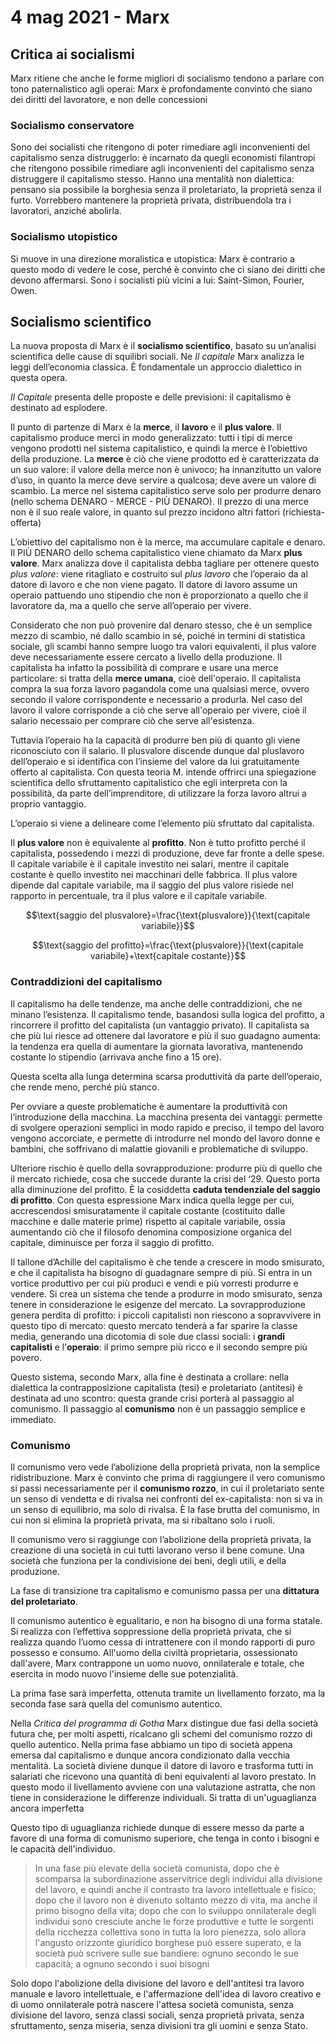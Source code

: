 # 4 mag 2021 - Marx
## Critica ai socialismi
Marx ritiene che anche le forme migliori di socialismo tendono a parlare con tono paternalistico agli operai: Marx è profondamente convinto che siano dei diritti del lavoratore, e non delle concessioni

### Socialismo conservatore
Sono dei socialisti che ritengono di poter rimediare agli inconvenienti del capitalismo senza distruggerlo: è incarnato da quegli economisti filantropi che ritengono possibile  rimediare agli inconvenienti del capitalismo senza distruggere il capitalismo stesso. Hanno una mentalità non dialettica: pensano sia possibile la borghesia senza il proletariato, la proprietà senza il furto. Vorrebbero mantenere la proprietà privata, distribuendola tra i lavoratori, anziché abolirla.

### Socialismo utopistico

Si muove in una direzione moralistica e utopistica: Marx è contrario a questo modo di vedere le cose, perché è convinto che ci siano dei diritti che devono affermarsi.
Sono i socialisti più vicini a lui: Saint-Simon, Fourier, Owen.

## Socialismo scientifico

La nuova proposta di Marx è il **socialismo scientifico**, basato su un’analisi scientifica delle cause di squilibri sociali.
Ne *Il capitale* Marx analizza le leggi dell’economia classica.
È fondamentale un approccio dialettico in questa opera.

*Il Capitale* presenta delle proposte e delle previsioni: il capitalismo è destinato ad esplodere.

Il punto di partenze di Marx è la **merce**, il **lavoro** e il **plus valore**.
Il capitalismo produce merci in modo generalizzato: tutti i tipi di merce vengono prodotti nel sistema capitalistico, e quindi la merce è l’obiettivo della produzione.
La **merce** è ciò che viene prodotto ed è caratterizzata da un suo valore: il valore della merce non è univoco; ha innanzitutto un valore d’uso, in quanto la merce deve servire a qualcosa; deve avere un valore di scambio.
La merce nel sistema capitalistico serve solo per produrre denaro (nello schema DENARO - MERCE - PIÙ DENARO).
Il prezzo di una merce non è il suo reale valore, in quanto sul prezzo incidono altri fattori (richiesta-offerta)

L’obiettivo del capitalismo non è la merce, ma accumulare capitale e denaro. Il PIÙ DENARO dello schema capitalistico viene chiamato da Marx **plus valore**. Marx analizza dove il capitalista debba tagliare per ottenere questo *plus valore*: viene ritagliato e costruito sul *plus lavoro* che l’operaio da al datore di lavoro e che non viene pagato.
Il datore di lavoro assume un operaio pattuendo uno stipendio che non è proporzionato a quello che il lavoratore da, ma a quello che serve all’operaio per vivere.

Considerato che non può provenire dal denaro stesso, che è un semplice mezzo di scambio, né dallo scambio in sé, poiché in termini di statistica sociale, gli scambi hanno sempre luogo tra valori equivalenti, il plus valore deve necessariamente essere cercato a livello della produzione. Il capitalista ha infatto la possibilità di comprare e usare una merce particolare: si tratta della **merce umana**, cioè dell'operaio.
Il capitalista compra la sua forza lavoro pagandola come una qualsiasi merce, ovvero secondo il valore corrispondente e necessario a produrla. Nel caso del lavoro il valore corrisponde a ciò che serve all'operaio per vivere, cioè il salario necessaio per comprare ciò che serve all'esistenza.

Tuttavia l’operaio ha la capacità di produrre  ben più di quanto gli viene riconosciuto con il salario.
Il plusvalore discende dunque dal  pluslavoro dell’operaio e si identifica con l’insieme del valore da lui  gratuitamente offerto al capitalista.
Con questa teoria M. intende offrirci una spiegazione scientifica dello sfruttamento capitalistico che egli interpreta con la possibilità, da parte dell’imprenditore, di utilizzare la forza lavoro altrui a proprio vantaggio.

L’operaio si viene a delineare come l’elemento più sfruttato dal capitalista.

Il **plus valore** non è equivalente al **profitto**. Non è tutto profitto perché il capitalista, possedendo i mezzi di produzione, deve far fronte a delle spese.
Il capitale variabile è il capitale investito nei salari, mentre il capitale costante è quello investito nei macchinari delle fabbrica.
Il plus valore dipende dal capitale variabile, ma il saggio del plus valore risiede nel rapporto in percentuale, tra il plus valore e il capitale variabile.

$$\text{saggio del plusvalore}=\frac{\text{plusvalore}}{\text{capitale variabile}}$$

$$\text{saggio del profitto}=\frac{\text{plusvalore}}{\text{capitale variabile}+\text{capitale costante}}$$

### Contraddizioni del capitalismo

Il capitalismo ha delle tendenze, ma anche delle contraddizioni, che ne minano l’esistenza.
Il capitalismo tende, basandosi sulla logica del profitto, a rincorrere il profitto del capitalista (un vantaggio privato). Il capitalista sa che più lui riesce ad ottenere dal lavoratore e più il suo guadagno aumenta: la tendenza era quella di aumentare la giornata lavorativa, mantenendo costante lo stipendio (arrivava anche fino a 15 ore).

Questa scelta alla lunga determina scarsa produttività da parte dell’operaio, che rende meno, perché più stanco.

Per ovviare a queste problematiche è aumentare la produttività con l’introduzione della macchina. La macchina presenta dei vantaggi: permette di svolgere operazioni semplici in modo rapido e preciso, il tempo del lavoro vengono accorciate, e permette di introdurre nel mondo del lavoro donne e bambini, che soffrivano di malattie giovanili e problematiche di sviluppo.

Ulteriore rischio è quello della sovrapproduzione: produrre più di quello che il mercato richiede, cosa che succede durante la crisi del ‘29.
Questo porta alla diminuzione del profitto. È la cosiddetta **caduta tendenziale del saggio di profitto**. Con questa espressione Marx indica quella legge per cui, accrescendosi smisuratamente il capitale costante (costituito dalle macchine e dalle materie prime) rispetto al capitale variabile, ossia aumentando ciò che il filosofo denomina composizione organica del capitale, diminuisce per forza il saggio di profitto.

Il tallone d’Achille del capitalismo è che tende a crescere in modo smisurato, e che il capitalista ha bisogno di guadagnare sempre di più. Si entra in un vortice produttivo per cui più produci e vendi e più vorresti produrre e vendere. Si crea un sistema che tende a produrre in modo smisurato, senza tenere in considerazione le esigenze del mercato.
La sovrapproduzione genera perdita di profitto: i piccoli capitalisti non riescono a sopravvivere in questo tipo di mercato: questo mercato tenderà a far sparire la classe media, generando una dicotomia di sole due classi sociali: i **grandi capitalisti** e l’**operaio**: il primo sempre più ricco e il secondo sempre più povero.

Questo sistema, secondo Marx, alla fine è destinata a crollare: nella dialettica la contrapposizione capitalista (tesi) e proletariato (antitesi) è destinata ad uno scontro: questa grande crisi porterà al passaggio al comunismo.
Il passaggio al **comunismo** non è un passaggio semplice e immediato.

### Comunismo

Il comunismo vero vede l’abolizione della proprietà privata, non la semplice ridistribuzione. Marx è convinto che prima di raggiungere il vero comunismo si passi necessariamente per il **comunismo rozzo**, in cui il proletariato sente un senso di vendetta e di rivalsa nei confronti del ex-capitalista: non si va in un senso di equilibrio, ma solo di rivalsa.
È la fase brutta del comunismo, in cui non si elimina la proprietà privata, ma si ribaltano solo i ruoli.

Il comunismo vero si raggiunge con l’abolizione della proprietà privata, la creazione di una società in cui tutti lavorano verso il bene comune. Una società che funziona per la condivisione dei beni, degli utili, e della produzione.

La fase di transizione tra capitalismo e comunismo passa per una **dittatura del proletariato**.

Il comunismo autentico è egualitario, e non ha bisogno di una forma statale.
Si realizza con l’effettiva soppressione della proprietà privata, che si realizza quando l’uomo cessa di intrattenere con il mondo rapporti di puro possesso e consumo. All'uomo della civiltà proprietaria, ossessionato dall'avere, Marx contrappone un uomo nuovo, onnilaterale e totale, che esercita in modo nuovo l'insieme delle sue potenzialità.

La prima fase sarà imperfetta, ottenuta tramite un livellamento forzato, ma la seconda fase sarà quella del comunismo autentico.

Nella *Critica del programma di Gotha* Marx distingue due fasi della società futura che, per molti aspetti, ricalcano gli schemi del comunismo rozzo di quello autentico. Nella prima fase abbiamo un tipo di società appena emersa dal capitalismo e dunque ancora condizionato dalla vecchia mentalità. La società diviene dunque il datore di lavoro e trasforma tutti in salariati che ricevono una quantità di beni equivalenti al lavoro prestato. In questo modo il livellamento avviene con una valutazione astratta, che non tiene in considerazione le differenze individuali. Si tratta di un'uguaglianza ancora imperfetta

Questo tipo di uguaglianza richiede dunque di essere messo da parte a favore di una forma di comunismo superiore, che tenga in conto i bisogni e le capacità dell'individuo.

> In una fase più elevate della società comunista, dopo che è scomparsa la subordinazione asservitrice degli individui alla divisione del lavoro, e quindi anche il contrasto tra lavoro intellettuale e fisico; dopo che il lavoro non è divenuto soltanto mezzo di vita, ma anche il primo bisogno della vita; dopo che con lo sviluppo onnilaterale degli individui sono cresciute anche le forze produttive e tutte le sorgenti della ricchezza collettiva sono in tutta la loro pienezza, solo allora l'angusto orizzonte giuridico borghese può essere superato, e la società può scrivere sulle sue bandiere: ognuno secondo le sue capacità; a ognuno secondo i suoi bisogni

Solo dopo l'abolizione della divisione del lavoro e dell'antitesi tra lavoro manuale e lavoro intellettuale, e l'affermazione dell'idea di lavoro creativo e di uomo onnilaterale potrà nascere l'attesa società comunista, senza divisione del lavoro, senza classi sociali, senza proprietà privata, senza sfruttamento, senza miseria, senza divisioni tra gli uomini e senza Stato.
